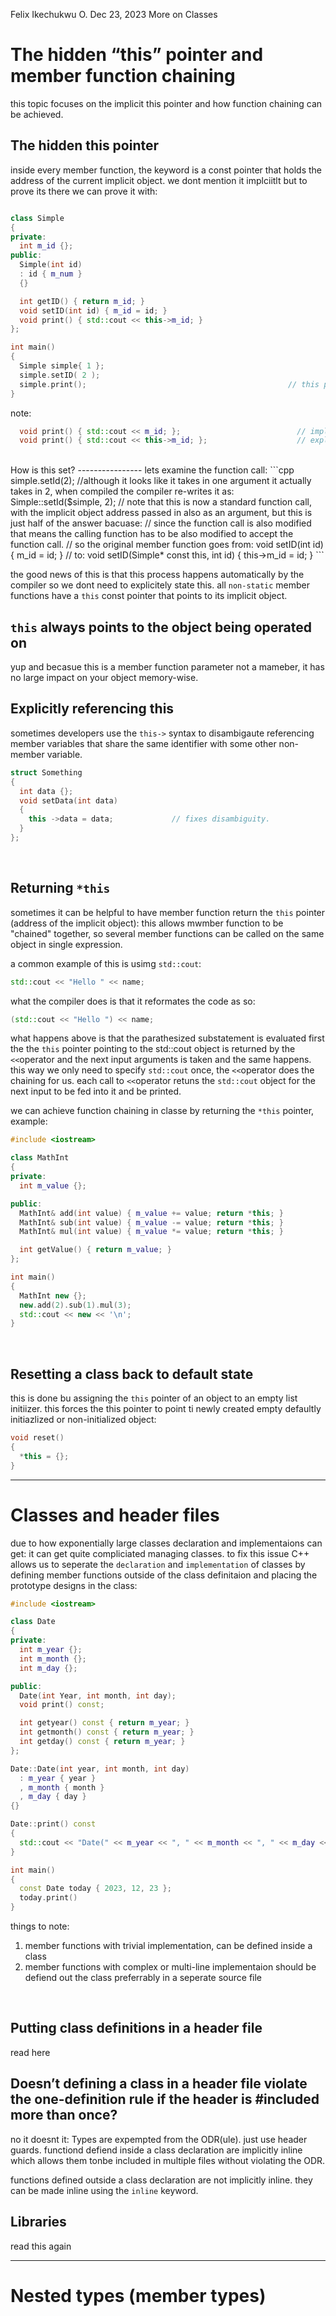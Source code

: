 Felix Ikechukwu O. Dec 23, 2023
More on Classes


The hidden “this” pointer and member function chaining
======================================================
this topic focuses on the implicit this pointer and how function chaining can be achieved.

The hidden this pointer
-----------------------
inside every member function, the keyword is a const pointer that holds the address of the current implicit object.
we dont mention it implciitlt but to prove its there we can prove it with:
```cpp

class Simple
{
private:
  int m_id {};
public:
  Simple(int id)
  : id { m_num }
  {}

  int getID() { return m_id; }
  void setID(int id) { m_id = id; }
  void print() { std::cout << this->m_id; }
};

int main()
{
  Simple simple{ 1 };
  simple.setID( 2 );
  simple.print();                                             // this prints 2.
}
```

note:
```cpp
  void print() { std::cout << m_id; };                          // implicit use of this
  void print() { std::cout << this->m_id; };                    // explicit use of this.
```
<br>
How is this set?
----------------
lets examine the function call:
```cpp
simple.setId(2);
//although it looks like it takes in one argument it actually takes in 2, when compiled the compiler re-writes it as:
Simple::setId($simple, 2);
// note that this is now a standard function call, with the implicit object address passed in also as an argument, but this is just half of the answer bacuase:
// since the function call is also modified that means the calling function has to be also modified to accept the function call.
// so the original member function goes from:
void setID(int id) { m_id = id; }
// to:
void setID(Simple* const this, int id) { this->m_id = id; }
```

the good news of this is that this process happens automatically by the compiler so we dont need to explicitely state this.
all `non-static` member functions have a `this` const pointer that points to its implicit object.
<br>

`this` always points to the object being operated on
--------------------------------------------------
yup and becasue this is a member function parameter not a mameber, it has no large impact on your object memory-wise.

Explicitly referencing this
---------------------------
sometimes developers use the `this->` syntax to disambigaute referencing member variables that share the same identifier with some other non-member variable.
```cpp
struct Something
{
  int data {};
  void setData(int data)
  {
    this ->data = data;             // fixes disambiguity.
  }
};
```
<br>

Returning `*this`
---------------
sometimes it can be helpful to have member function return the `this` pointer (address of the implicit object): this allows mwmber function to be "chained" together,
so several member functions can be called on the same object in single expression.

a common example of this is usimg `std::cout`:
```cpp
std::cout << "Hello " << name;
```
what the compiler does is that it reformates the code as so:
```cpp
(std::cout << "Hello ") << name;
```
what happens above is that the parathesized substatement is evaluated first the the `this` pointer pointing to the std::cout object is returned by the `<<`operator
and the next input arguments is taken and the same happens. this way we only need to specify `std::cout` once, the `<<`operator does the chaining for us.
each call to `<<`operator retuns the `std::cout` object for the next input to be fed into it and be printed.

we can achieve function chaining in classe by returning the `*this` pointer, example:
```cpp
#include <iostream>

class MathInt
{
private:
  int m_value {};

public:
  MathInt& add(int value) { m_value += value; return *this; }
  MathInt& sub(int value) { m_value -= value; return *this; }
  MathInt& mul(int value) { m_value *= value; return *this; }

  int getValue() { return m_value; }
};

int main()
{
  MathInt new {};
  new.add(2).sub(1).mul(3);
  std::cout << new << '\n';
}
```
<br>

Resetting a class back to default state
---------------------------------------
this is done bu assigning the `this` pointer of an object to an empty list initiizer. this forces the this pointer to point ti newly created empty defaultly initiazlized or non-initialized object:
```cpp
void reset()
{
  *this = {};
}
```

------------------------------------------------------------------

Classes and header files
========================
due to how exponentially large classes declaration and implementaions can get: it can get quite compliciated managing classes. to fix this issue
C++ allows us to seperate the `declaration` and `implementation` of classes by defining member functions outside of the class definitaion and placing the prototype designs in the class:
```cpp
#include <iostream>

class Date
{
private:
  int m_year {};
  int m_month {};
  int m_day {};

public:
  Date(int Year, int month, int day);
  void print() const;

  int getyear() const { return m_year; }
  int getmonth() const { return m_year; }
  int getday() const { return m_year; }
};

Date::Date(int year, int month, int day)
  : m_year { year }
  , m_month { month }
  , m_day { day }
{}

Date::print() const
{
  std::cout << "Date(" << m_year << ", " << m_month << ", " << m_day << ")\n";
}

int main()
{
  const Date today { 2023, 12, 23 };
  today.print()
}
```

things to note:
1. member functions with trivial implementation, can be defined inside a class
2. member functions with complex or multi-line implementaion should be defiend out the class preferrably in a seperate source file
<br>

Putting class definitions in a header file
------------------------------------------
read here
<br>

Doesn’t defining a class in a header file violate the one-definition rule if the header is #included more than once?
--------------------------------------------------------------------------------------------------------------------
no it doesnt it: Types are expempted from the ODR(ule). just use header guards.
functiond defiend inside a class declaration are implicitly inline which allows them tonbe included in multiple files without violating the ODR.

functions defined outside a class declaration are not implicitly inline. they can be made inline using the `inline` keyword.
<br>

Libraries
---------
read this again
<br>

----------------------------------------------------

Nested types (member types)
===========================

